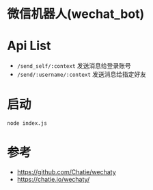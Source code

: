 # 微信机器人(wechat_bot)

# Api List
- `/send_self/:context` 发送消息给登录账号
- `/send/:username/:context`    发送消息给指定好友


# 启动
```
node index.js
```
# 参考
- https://github.com/Chatie/wechaty
- https://chatie.io/wechaty/
